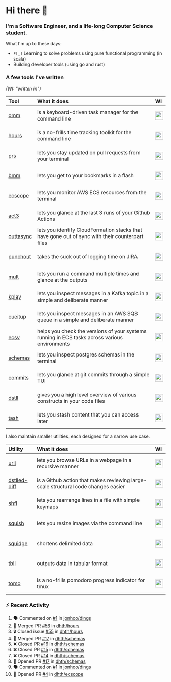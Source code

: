 Hi there 👋
===

### I'm a Software Engineer, and a life-long Computer Science student.

What I'm up to these days:

- `F[_]` Learning to solve problems using pure functional programming (in scala)
- Building developer tools (using go and rust)

### A few tools I've written

*(WI: "written in")*

| Tool                                                        | What it does                                                                                    | WI                                                                                                                                                       |
|:------------------------------------------------------------|:------------------------------------------------------------------------------------------------|:---------------------------------------------------------------------------------------------------------------------------------------------------------|
| [omm](https://github.com/dhth/omm)                          | is a keyboard-driven task manager for the command line                                          | <p align="center"><a href="https://github.com/dhth?tab=repositories&language=go"><img height=25px src="https://skillicons.dev/icons?i=go"/></a></p>      |
| [hours](https://github.com/dhth/hours)                      | is a no-frills time tracking toolkit for the command line                                       | <p align="center"><a href="https://github.com/dhth?tab=repositories&language=go"><img height=25px src="https://skillicons.dev/icons?i=go"/></a></p>      |
| [prs](https://github.com/dhth/prs)                          | lets you stay updated on pull requests from your terminal                                       | <p align="center"><a href="https://github.com/dhth?tab=repositories&language=go"><img height=25px src="https://skillicons.dev/icons?i=go"/></a></p>      |
| [bmm](https://github.com/dhth/bmm)                          | lets you get to your bookmarks in a flash                                                       | <p align="center"><a href="https://github.com/dhth?tab=repositories&language=rust"><img height=25px src="https://skillicons.dev/icons?i=rust"/></a></p>  |
| [ecscope](https://github.com/dhth/ecscope)                  | lets you monitor AWS ECS resources from the terminal                                            | <p align="center"><a href="https://github.com/dhth?tab=repositories&language=rust"><img height=25px src="https://skillicons.dev/icons?i=rust"/></a></p>  |
| [act3](https://github.com/dhth/act3)                        | lets you glance at the last 3 runs of your Github Actions                                       | <p align="center"><a href="https://github.com/dhth?tab=repositories&language=go"><img height=25px src="https://skillicons.dev/icons?i=go"/></a></p>      |
| [outtasync](https://github.com/dhth/outtasync)              | lets you identify CloudFormation stacks that have gone out of sync with their counterpart files | <p align="center"><a href="https://github.com/dhth?tab=repositories&language=go"><img height=25px src="https://skillicons.dev/icons?i=go"/></a></p>      |
| [punchout](https://github.com/dhth/punchout)                | takes the suck out of logging time on JIRA                                                      | <p align="center"><a href="https://github.com/dhth?tab=repositories&language=go"><img height=25px src="https://skillicons.dev/icons?i=go"/></a></p>      |
| [mult](https://github.com/dhth/mult)                        | lets you run a command multiple times and glance at the outputs                                 | <p align="center"><a href="https://github.com/dhth?tab=repositories&language=go"><img height=25px src="https://skillicons.dev/icons?i=go"/></a></p>      |
| [kplay](https://github.com/dhth/kplay)                      | lets you inspect messages in a Kafka topic in a simple and deliberate manner                    | <p align="center"><a href="https://github.com/dhth?tab=repositories&language=go"><img height=25px src="https://skillicons.dev/icons?i=go"/></a></p>      |
| [cueitup](https://github.com/dhth/cueitup)                  | lets you inspect messages in an AWS SQS queue in a simple and deliberate manner                 | <p align="center"><a href="https://github.com/dhth?tab=repositories&language=go"><img height=25px src="https://skillicons.dev/icons?i=go"/></a></p>      |
| [ecsv](https://github.com/dhth/ecsv)                        | helps you check the versions of your systems running in ECS tasks across various environments   | <p align="center"><a href="https://github.com/dhth?tab=repositories&language=go"><img height=25px src="https://skillicons.dev/icons?i=go"/></a></p>      |
| [schemas](https://github.com/dhth/schemas)                  | lets you inspect postgres schemas in the terminal                                               | <p align="center"><a href="https://github.com/dhth?tab=repositories&language=go"><img height=25px src="https://skillicons.dev/icons?i=go"/></a></p>      |
| [commits](https://github.com/dhth/commits)                  | lets you glance at git commits through a simple TUI                                             | <p align="center"><a href="https://github.com/dhth?tab=repositories&language=go"><img height=25px src="https://skillicons.dev/icons?i=go"/></a></p>      |
| [dstll](https://github.com/dhth/dstll)                      | gives you a high level overview of various constructs in your code files                        | <p align="center"><a href="https://github.com/dhth?tab=repositories&language=go"><img height=25px src="https://skillicons.dev/icons?i=go"/></a></p>      |
| [tash](https://github.com/dhth/tash)                        | lets you stash content that you can access later                                                | <p align="center"><a href="https://github.com/dhth?tab=repositories&language=rust"><img height=25px src="https://skillicons.dev/icons?i=rust"/></a></p>  |

I also maintain smaller utilities, each designed for a narrow use case.

| Utility                                                     | What it does                                                                       | WI                                                                                                                                                       |
|:------------------------------------------------------------|:-----------------------------------------------------------------------------------|:---------------------------------------------------------------------------------------------------------------------------------------------------------|
| [urll](https://github.com/dhth/urll)                        | lets you browse URLs in a webpage in a recursive manner                            | <p align="center"><a href="https://github.com/dhth?tab=repositories&language=rust"><img height=25px src="https://skillicons.dev/icons?i=rust"/></a></p>  |
| [dstlled-diff](https://github.com/dhth/dstlled-diff-action) | is a Github action that makes reviewing large-scale structural code changes easier | <p align="center"><a href="https://github.com/dhth?tab=repositories&language=shell"><img height=25px src="https://skillicons.dev/icons?i=bash"/></a></p> |
| [shfl](https://github.com/dhth/shfl)                        | lets you rearrange lines in a file with simple keymaps                             | <p align="center"><a href="https://github.com/dhth?tab=repositories&language=rust"><img height=25px src="https://skillicons.dev/icons?i=rust"/></a></p>  |
| [squish](https://github.com/dhth/squish)                    | lets you resize images via the command line                                        | <p align="center"><a href="https://github.com/dhth?tab=repositories&language=rust"><img height=25px src="https://skillicons.dev/icons?i=rust"/></a></p>  |
| [squidge](https://github.com/dhth/squidge)                  | shortens delimited data                                                            | <p align="center"><a href="https://github.com/dhth?tab=repositories&language=rust"><img height=25px src="https://skillicons.dev/icons?i=rust"/></a></p>  |
| [tbll](https://github.com/dhth/tbll)                        | outputs data in tabular format                                                     | <p align="center"><a href="https://github.com/dhth?tab=repositories&language=rust"><img height=25px src="https://skillicons.dev/icons?i=rust"/></a></p>  |
| [tomo](https://github.com/dhth/tomo)                        | is a no-frills pomodoro progress indicator for tmux                                | <p align="center"><a href="https://github.com/dhth?tab=repositories&language=rust"><img height=25px src="https://skillicons.dev/icons?i=rust"/></a></p>  |

### :zap: Recent Activity

<!--START_SECTION:activity-->
1. 🗣 Commented on [#1](https://github.com/jonhoo/dings/pull/1#issuecomment-2747636688) in [jonhoo/dings](https://github.com/jonhoo/dings)
2. 🎉 Merged PR [#56](https://github.com/dhth/hours/pull/56) in [dhth/hours](https://github.com/dhth/hours)
3. 🔒 Closed issue [#55](https://github.com/dhth/hours/issues/55) in [dhth/hours](https://github.com/dhth/hours)
4. 🎉 Merged PR [#17](https://github.com/dhth/schemas/pull/17) in [dhth/schemas](https://github.com/dhth/schemas)
5. ❌ Closed PR [#16](https://github.com/dhth/schemas/pull/16) in [dhth/schemas](https://github.com/dhth/schemas)
6. ❌ Closed PR [#15](https://github.com/dhth/schemas/pull/15) in [dhth/schemas](https://github.com/dhth/schemas)
7. ❌ Closed PR [#14](https://github.com/dhth/schemas/pull/14) in [dhth/schemas](https://github.com/dhth/schemas)
8. 💪 Opened PR [#17](https://github.com/dhth/schemas/pull/17) in [dhth/schemas](https://github.com/dhth/schemas)
9. 🗣 Commented on [#1](https://github.com/jonhoo/dings/pull/1#issuecomment-2745910159) in [jonhoo/dings](https://github.com/jonhoo/dings)
10. 💪 Opened PR [#4](https://github.com/dhth/ecscope/pull/4) in [dhth/ecscope](https://github.com/dhth/ecscope)
<!--END_SECTION:activity-->
